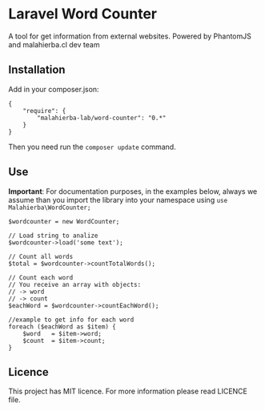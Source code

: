 # Laravel Word Counter

A tool for get information from external websites. Powered by PhantomJS and malahierba.cl dev team

## Installation

Add in your composer.json:

    {
        "require": {
            "malahierba-lab/word-counter": "0.*"
        }
    }

Then you need run the `composer update` command.

## Use

**Important**: For documentation purposes, in the examples below, always we assume than you import the library into your namespace using `use Malahierba\WordCounter;`

    $wordcounter = new WordCounter;
    
    // Load string to analize
    $wordcounter->load('some text');

    // Count all words
    $total = $wordcounter->countTotalWords();

    // Count each word
    // You receive an array with objects:
    // -> word
    // -> count
    $eachWord = $wordcounter->countEachWord();

    //example to get info for each word
    foreach ($eachWord as $item) {
        $word   = $item->word;
        $count  = $item->count;
    }
    
## Licence

This project has MIT licence. For more information please read LICENCE file.